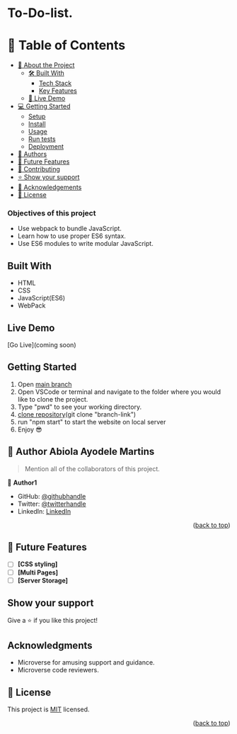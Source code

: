 # To-Do-list.

# 📗 Table of Contents

- [📖 About the Project](#about-project)
  - [🛠 Built With](#built-with)
    - [Tech Stack](#tech-stack)
    - [Key Features](#key-features)
  - [🚀 Live Demo](#live-demo)
- [💻 Getting Started](#getting-started)
  - [Setup](#setup)
  - [Install](#install)
  - [Usage](#usage)
  - [Run tests](#run-tests)
  - [Deployment](#triangular_flag_on_post-deployment)
- [👥 Authors](#authors)
- [🔭 Future Features](#future-features)
- [🤝 Contributing](#contributing)
-  [⭐️ Show your support](#support)
- [🙏 Acknowledgements](#acknowledgements)
- [📝 License](#license)
### Objectives of this project
- Use webpack to bundle JavaScript.
- Learn how to use proper ES6 syntax.
- Use ES6 modules to write modular JavaScript.


## Built With
- HTML
- CSS
- JavaScript(ES6)
- WebPack


## Live Demo

[Go Live](coming soon) 

## Getting Started

1. Open [main branch](https://github.com/Abmart0803/To-Do-List-with-Webpack.git)
2. Open VSCode or terminal and navigate to the folder where you would like to clone the project.
3. Type "pwd" to see your working directory.
4. [clone repository](github.com/Abmart0803/To-Do-List-with-Webpack.git)(git clone "branch-link")
5. run "npm start" to start the website on local server
6. Enjoy 😎


## 👥 Author <a name="authors">Abiola Ayodele Martins</a>

> Mention all of the collaborators of this project.

👤 **Author1**
- GitHub: [@githubhandle](https://github.com/Abmart0803)
- Twitter: [@twitterhandle](https://twitter.com/MartinsAbmart)
- LinkedIn: [LinkedIn](https://www.linkedin.com/in/abmartcodingworld/)


<p align="right">(<a href="#readme-top">back to top</a>)</p>

## 🔭 Future Features <a name="future-features"></a>

- [ ] **[CSS styling]**
- [ ] **[Multi Pages]**
- [ ] **[Server Storage]**

## Show your support

Give a ⭐️ if you like this project!

## Acknowledgments

- Microverse for amusing support and guidance.
- Microverse code reviewers.

## 📝 License <a name="license"></a>

This project is [MIT](./LICENSE) licensed.

<p align="right">(<a href="#readme-top">back to top</a>)</p>
